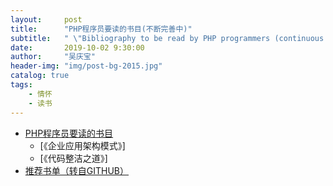 ```yaml
---
layout:     post
title:      "PHP程序员要读的书目(不断完善中)"
subtitle:   " \"Bibliography to be read by PHP programmers (continuous improvement)\""
date:       2019-10-02 9:30:00
author:     "吴庆宝"
header-img: "img/post-bg-2015.jpg"
catalog: true
tags:
    - 情怀
    - 读书
---
```

 
 
- [PHP程序员要读的书目](https://www.cnblogs.com/aiweixiao/p/5836310.html)
    - [《企业应用架构模式》] 
    - [《代码整洁之道》] 
- [推荐书单（转自GITHUB）](https://www.cnblogs.com/lupeng2010/p/6178277.html)
